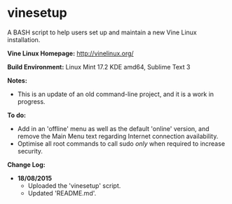 # vinesetup
A BASH script to help users set up and maintain a new Vine Linux installation.

**Vine Linux Homepage:** http://vinelinux.org/

**Build Environment:** Linux Mint 17.2 KDE amd64, Sublime Text 3

**Notes:**
- This is an update of an old command-line project, and it is a work in progress.

**To do:**
- Add in an 'offline' menu as well as the default 'online' version, and remove the Main Menu text regarding Internet connection availability.
- Optimise all root commands to call sudo *only* when required to increase security.

**Change Log:**
- **18/08/2015**
	- Uploaded the 'vinesetup' script.
	- Updated 'README.md'.